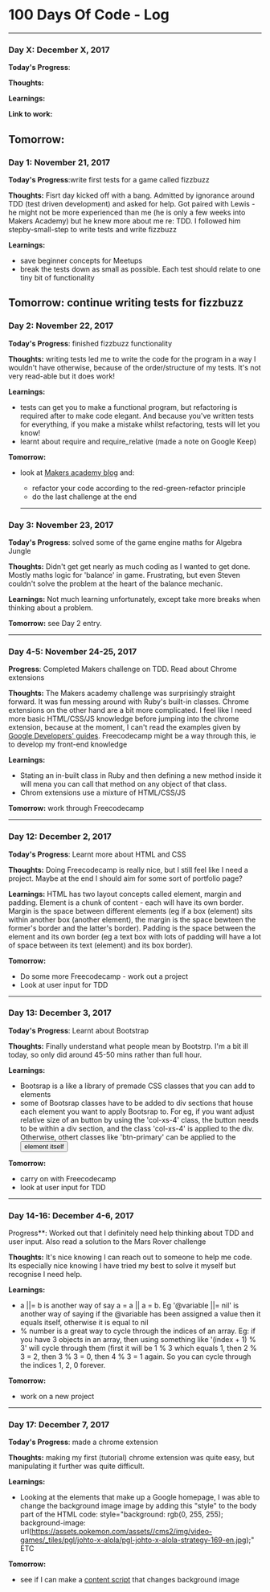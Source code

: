 # 100 Days Of Code - Log

-------------------------------
### Day X: December X, 2017

**Today's Progress**: 

**Thoughts:**

**Learnings:**

**Link to work:**

**Tomorrow:**
-------------------------------
### Day 1: November 21, 2017

**Today's Progress**:write first tests for a game called fizzbuzz

**Thoughts:** Fisrt day kicked off with a bang. Admitted by ignorance around TDD (test driven development) and asked for help. Got paired with Lewis - he might not be more experienced than me (he is only a few weeks into Makers Academy) but he knew more about me re: TDD. I followed him stepby-small-step to write tests and write fizzbuzz 

**Learnings:**
- save beginner concepts for Meetups
- break the tests down as small as possible. Each test should relate to one tiny bit of functionality

**Tomorrow:** continue writing tests for fizzbuzz
-------------------------------
### Day 2: November 22, 2017

**Today's Progress**: finished fizzbuzz functionality

**Thoughts:** writing tests led me to write the code for the program in a way I wouldn't have otherwise, because of the order/structure of my tests. It's not very read-able but it does work!

**Learnings:**
- tests can get you to make a functional program, but refactoring is required after to make code elegant. And because you've written tests for everything, if you make a mistake whilst refactoring, tests will let you know! 
- learnt about require and require_relative (made a note on Google Keep)

**Tomorrow:**
- look at [Makers academy blog](https://blog.makersacademy.com/an-introduction-to-tdd-in-ruby-72f0a8536509) and:
  - refactor your code according to the red-green-refactor principle
  - do the last challenge at the end
  
  -------------------------------
### Day 3: November 23, 2017

**Today's Progress**: solved some of the game engine maths for Algebra Jungle 

**Thoughts:** Didn't get get nearly as much coding as I wanted to get done. Mostly maths logic for 'balance' in game. Frustrating, but even Steven couldn't solve the problem at the heart of the balance mechanic.

**Learnings:** Not much learning unfortunately, except take more breaks when thinking about a problem.

**Tomorrow:** see Day 2 entry.

-------------------------------
### Day 4-5: November 24-25, 2017

**Progress**: Completed Makers challenge on TDD. Read about Chrome extensions

**Thoughts:** The Makers academy challenge was surprisingly straight forward. It was fun messing around with Ruby's built-in classes. Chrome extensions on the other hand are a bit more complicated. I feel like I need more basic HTML/CSS/JS knowledge before jumping into the chrome extension, because at the moment, I can't read the examples given by [Google Developers' guides](https://youtu.be/e3McMaHvlBY?list=PLCA101D6A85FE9D4B). Freecodecamp might be a way through this, ie to develop my front-end knowledge

**Learnings:**
- Stating an in-built class in Ruby and then defining a new method inside it will mena you can call that method on any object of that class.
- Chrom extensions use a mixture of HTML/CSS/JS

**Tomorrow:** work through Freecodecamp

-------------------------------
### Day 12: December 2, 2017

**Today's Progress**: Learnt more about HTML and CSS

**Thoughts:** Doing Freecodecamp is really nice, but I still feel like I need a project. Maybe at the end I should aim for some sort of portfolio page?

**Learnings:** HTML has two layout concepts called element, margin and padding. Element is a chunk of content - each will have its own border. Margin is the space between different elements (eg if a box (element) sits within another box (another element), the margin is the space bewteen the former's border and the latter's border). Padding is the space between the element and its own border (eg a text box with lots of padding will have a lot of space between its text (element) and its box border). 

**Tomorrow:** 
- Do some more Freecodecamp - work out a project
- Look at user input for TDD

-------------------------------
### Day 13: December 3, 2017

**Today's Progress**: Learnt about Bootstrap

**Thoughts:** Finally understand what people mean by Bootstrp. I'm a bit ill today, so only did around 45-50 mins rather than full hour.

**Learnings:**
- Bootsrap is a like a library of premade CSS classes that you can add to elements
- some of Bootsrap classes have to be added to div sections that house each element you want to apply Bootsrap to. For eg, if you want adjust relative size of an button by using the 'col-xs-4' class, the button needs to be within a div section, and the class 'col-xs-4' is applied to the div. Otherwise, othert classes like 'btn-primary' can be applied to the <button> element itself  

**Tomorrow:**
- carry on with Freecodecamp
- look at user input for TDD

-------------------------------
### Day 14-16: December 4-6, 2017

Progress**: Worked out that I definitely need help thinking about TDD and user input. Also read a solution to the Mars Rover challenge

**Thoughts:** It's nice knowing I can reach out to someone to help me code. Its especially nice knowing I have tried my best to solve it myself but recognise I need help.

**Learnings:**
- a ||= b is another way of say a = a || a = b. Eg '@variable ||= nil' is another way of saying if the @variable has been assigned a value then it equals itself, otherwise it is equal to nil
- % number is a great way to cycle through the indices of an array. Eg: if you have 3 objects in an array, then using something like '(index + 1) % 3' will cycle through them (first it will be 1 % 3 which equals 1, then 2 % 3 = 2, then 3 % 3 = 0, then 4 % 3 = 1 again. So you can cycle through the indices 1, 2, 0 forever. 

**Tomorrow:**
- work on a new project

-------------------------------
### Day 17: December 7, 2017

**Today's Progress**: made a chrome extension

**Thoughts:** making my first (tutorial) chrome extension was quite easy, but manipulating it further was quite difficult. 

**Learnings:**
- Looking at the elements that make up a Google homepage, I was able to change the background image image by adding this "style" to the body part of the HTML code:
style="background: rgb(0, 255, 255); background-image: url(https://assets.pokemon.com/assets//cms2/img/video-games/_tiles/pgl/johto-x-alola/pgl-johto-x-alola-strategy-169-en.jpg);" ETC

**Tomorrow:**
- see if I can make a [content script](https://developer.chrome.com/extensions/content_scripts#pi) that changes background image 
